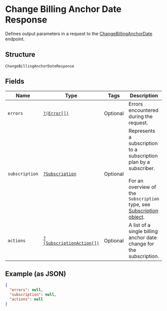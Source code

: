 
# Change Billing Anchor Date Response

Defines output parameters in a request to the
[ChangeBillingAnchorDate](../../doc/apis/subscriptions.md#change-billing-anchor-date) endpoint.

## Structure

`ChangeBillingAnchorDateResponse`

## Fields

| Name | Type | Tags | Description | Getter | Setter |
|  --- | --- | --- | --- | --- | --- |
| `errors` | [`?(Error[])`](../../doc/models/error.md) | Optional | Errors encountered during the request. | getErrors(): ?array | setErrors(?array errors): void |
| `subscription` | [`?Subscription`](../../doc/models/subscription.md) | Optional | Represents a subscription to a subscription plan by a subscriber.<br><br>For an overview of the `Subscription` type, see<br>[Subscription object](https://developer.squareup.com/docs/subscriptions-api/overview#subscription-object-overview). | getSubscription(): ?Subscription | setSubscription(?Subscription subscription): void |
| `actions` | [`?(SubscriptionAction[])`](../../doc/models/subscription-action.md) | Optional | A list of a single billing anchor date change for the subscription. | getActions(): ?array | setActions(?array actions): void |

## Example (as JSON)

```json
{
  "errors": null,
  "subscription": null,
  "actions": null
}
```

